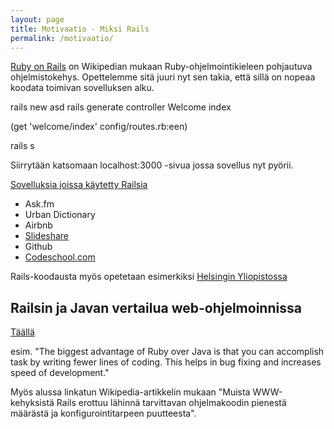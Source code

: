 ```yaml
---
layout: page
title: Motivaatio - Miksi Rails
permalink: /motivaatio/
---
```


[Ruby on Rails](https://fi.wikipedia.org/wiki/Ruby_on_Rails) on Wikipedian mukaan Ruby-ohjelmointikieleen pohjautuva ohjelmistokehys. Opettelemme sitä juuri nyt sen takia, että sillä on nopeaa koodata toimivan sovelluksen alku. 

  rails new asd
  rails generate controller Welcome index

(get 'welcome/index' config/routes.rb:een)

  rails s

Siirrytään katsomaan localhost:3000 -sivua jossa sovellus nyt pyörii. 

[Sovelluksia joissa käytetty Railsia](http://skillcrush.com/2015/02/02/37-rails-sites/)

- Ask.fm
- Urban Dictionary
- Airbnb
- [Slideshare](https://prograils.com/posts/top-10-famous-sites-built-with-ruby-on-rails)
- Github
- [Codeschool.com](https://wappalyzer.com/applications/ruby-rails)

Rails-koodausta myös opetetaan esimerkiksi [Helsingin Yliopistossa](https://www.cs.helsinki.fi/courses/582368/2016/k/k/1)

## Railsin ja Javan vertailua web-ohjelmoinnissa

[Täällä](https://www.quora.com/Is-Java-J2EE-better-than-Ruby-on-Rails)

esim. "The biggest advantage of Ruby over Java is that you can accomplish  task by writing fewer lines of coding. This helps in bug fixing and  increases speed of development."

Myös alussa linkatun Wikipedia-artikkelin mukaan "Muista WWW-kehyksistä Rails erottuu lähinnä tarvittavan ohjelmakoodin pienestä määrästä ja konfigurointitarpeen puutteesta". 


